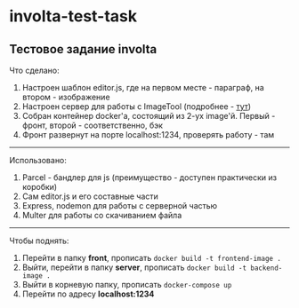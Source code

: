 # involta-test-task
Тестовое задание involta
---------------------------------------------------
Что сделано:
1. Настроен шаблон editor.js, где на первом месте - параграф, на втором - изображение
2. Настроен сервер для работы с ImageTool (подробнее - [тут](https://github.com/editor-js/image#backend-response-format))
3. Собран контейнер docker'a, состоящий из 2-ух image'й. Первый - фронт, второй - соответственно, бэк
4. Фронт развернут на порте localhost:1234, проверять работу - там
----------------------------------------------------
Использовано:
1. Parcel - бандлер для js (преимущество - доступен практически из коробки)
2. Сам editor.js и его составные части
3. Express, nodemon для работы с серверной частью
4. Multer для работы со скачиванием файла
----------------------------------------------------
Чтобы поднять:
1. Перейти в папку **front**, прописать `docker build -t frontend-image .`
2. Выйти, перейти в папку **server**, прописать `docker build -t backend-image .`
3. Выйти в корневую папку, прописать `docker-compose up`
4. Перейти по адресу **localhost:1234**
